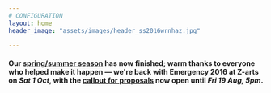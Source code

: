 ```yaml
---
# CONFIGURATION
layout: home
header_image: "assets/images/header_ss2016wrnhaz.jpg"

---
```

#### Our [spring/summer season](/current/2016-springsummer) has now finished; warm thanks to everyone who helped make it happen — we're back with Emergency 2016 at Z-arts on *Sat 1 Oct*, with the [callout for proposals](/hab/emergency) now open until *Fri 19 Aug, 5pm*.

